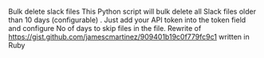 Bulk delete slack files
This Python script will bulk delete all Slack files older than 10 days (configurable) . Just add your API token into the token field and configure No of days to skip files in the file.
Rewrite of https://gist.github.com/jamescmartinez/909401b19c0f779fc9c1 written in Ruby
